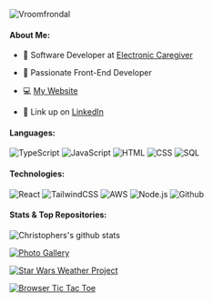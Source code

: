![Vroomfrondal](https://user-images.githubusercontent.com/49052244/200146970-e3a15b3e-d1ef-41c7-877d-9561b80f52f4.gif)

#### About Me:

-   💼 Software Developer at [Electronic Caregiver](https://electroniccaregiver.com/)

-   📘 Passionate Front-End Developer

-   💻 [My Website](https://www.topherdeleon.com/#contact)

-   🔗 Link up on [LinkedIn](https://www.linkedin.com/in/topherdeleon/)

#### Languages:

![TypeScript](https://img.shields.io/badge/-TypeScript-000?&logo=TypeScript)
![JavaScript](https://img.shields.io/badge/-JavaScript-000?&logo=JavaScript)
![HTML](https://img.shields.io/badge/HTML5-E34F26?style=for-the-badge%22&logo=html5&logoColor=white)
![CSS](https://img.shields.io/badge/CSS3-1572B6?style=for-the-badge%22&logo=css3&logoColor=white)
![SQL](https://img.shields.io/badge/-SQL-000?&logo=MySQL)

#### Technologies:

![React](https://shields.io/badge/react-black?logo=react&style=for-the-badge%22)
![TailwindCSS](https://img.shields.io/badge/Tailwind_CSS-38B2AC?style=for-the-badge%22&logo=tailwind-css&logoColor=white)
![AWS](https://img.shields.io/badge/-AWS-000?&logo=Amazon-AWS&logoColor=F90)
![Node.js](https://img.shields.io/badge/-Node.js-000?&logo=node.js)
![Github](https://img.shields.io/badge/GitHub-100000?style=for-the-badge%22&logo=github&logoColor=white)

#### Stats & Top Repositories:

<a><img align="center" src="https://github-readme-stats.vercel.app/api?username=Vroomfrondal&show_icons=true&include_all_commits=true&theme=material-palenight" alt="Christophers's github stats"/></a>

<a href="https://topher-photo-gallery.netlify.app/" rel="noopener"><img align="center" src="https://github-readme-stats.vercel.app/api/pin/?username=Vroomfrondal&repo=Photo-Gallery-React-Tailwind&theme=rose_pine" alt="Photo Gallery"/></a>

<a href="https://starwars-weather.netlify.app/" rel="noopener"><img align="center" src="https://github-readme-stats.vercel.app/api/pin/?username=Vroomfrondal&repo=Star-Wars-Weather&theme=rose_pine" alt="Star Wars Weather Project"/></a>

<a href="https://topher-tictactoe.netlify.app/" rel="noopener"><img align="center" src="https://github-readme-stats.vercel.app/api/pin/?username=Vroomfrondal&repo=tic-tac-toe&theme=rose_pine" alt="Browser Tic Tac Toe"/></a>
